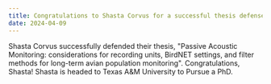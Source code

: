 ```yaml
---
title: Congratulations to Shasta Corvus for a successful thesis defense!
date: 2024-04-09
---
```


Shasta Corvus successfully defended their thesis, "Passive Acoustic Monitoring: considerations for recording units, BirdNET settings, and filter methods for long-term avian population monitoring". Congratulations, Shasta! Shasta is headed to Texas A&M University to Pursue a PhD. 



